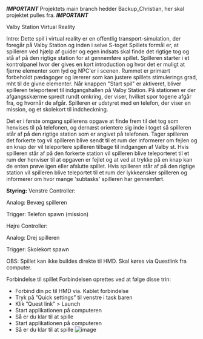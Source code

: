 ***IMPORTANT***
Projektets main branch hedder Backup_Christian, her skal projektet pulles fra.
***IMPORTANT***

Valby Station Virtual Reality

Intro:
Dette spil i virtual reality er en offentlig transport-simulation, der foregår på Valby Station og inden i selve S-toget
Spillets formål er, at spilleren ved hjælp af guider og egen indsats skal finde det rigtige tog og stå af på den rigtige station for at gennemføre spillet.
Spilleren starter i et kontrolpanel hvor der gives en kort introduction og hvor det er muligt at fjerne elementer som lyd og NPC'er i scenen. Rummet er primært forbeholdt pædagoger og lærerer som kan justere spillets stimulerings grad, mht til de givne elementer.
Når knappen "Start spil" er aktiveret, bliver spilleren teleporteret til indgangshallen på Valby Station.
På stationen er der afgangsskærme spredt rundt omkring, der viser, hvilket spor togene afgår fra, og hvornår de afgår.
Spilleren er udstyret med en telefon, der viser en mission, og et skolekort til indcheckning. 

Det er i første omgang spillerens opgave at finde frem til det tog som henvises til på telefonen, og dernæst orientere sig inde i toget så spilleren står af på den rigtige station som er angivet på telefonen.
Tager spilleren det forkerte tog vil spilleren blive sendt til et rum der informerer om fejlen og en knap der vil teleportere spilleren tilbage til indgangen af Valby st.
Hvis spilleren står af på den forkerte station vil spilleren blive teleporteret til et rum der henviser til at opgaven er fejlet og at ved at trykke på en knap kan de enten prøve igen eller afslutte spillet.
Hvis spilleren står af på den rigtige station vil spilleren blive teleportet til et rum der lykkeønsker spilleren og informerer om hvor mange 'subtasks' spilleren har gennemført.

**Styring:**
Venstre Controller:	

Analog: Bevæg spilleren

Trigger: Telefon spawn (mission)


Højre Controller:

Analog: Drej spilleren

Trigger: Skolekort spawn



OBS: Spillet kan ikke buildes direkte til HMD. Skal køres via Questlink fra computer.


Forbindelse til spillet
Forbindelsen oprettes ved at følge disse trin:
-	Forbind din pc til HMD via. Kablet forbindelse
-	Tryk på ”Quick settings” til venstre i task baren
-	Klik ”Quest link” > Launch
-	Start applikationen på computeren
-	Så er du klar til at spille
-	Start applikationen på computeren
-	Så er du klar til at spille
![image](https://github.com/CSrosendahl/WalkWay_Repository/assets/70747550/7aa295a1-1e51-4410-aebd-6a8f564282bf)
